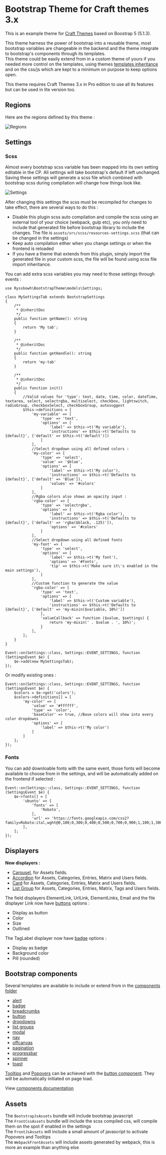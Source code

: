 # Bootstrap Theme for Craft themes 3.x

This is an example theme for [Craft Themes](https://plugins.craftcms.com/themes) based on Boostrap 5 (5.1.3).

This theme harness the power of bootstrap into a reusable theme, most bootstrap variables are changeable in the backend and the theme integrate to bootstrap's components through its templates.  
This theme could be easily extend from in a custom theme of yours if you needed more control on the templates, using themes [templates inheritance](https://github.com/ryssbowh/craft-themes/wiki/Developers#templating-pro) and on the css/js which are kept to a minimum on purpose to keep options open.

This theme requires Craft Themes 3.x in Pro edition to use all its features but can be used in lite version too.

## Regions

Here are the regions defined by this theme :

![Regions](images/regions.png)

## Settings

### Scss

Almost every bootstrap scss variable has been mapped into its own setting editable in the CP. All settings will take bootstrap's default if left unchanged.  
Saving these settings will generate a scss file which combined with bootstrap scss during compilation will change how things look like.

![Settings](images/settings.png)

After changing this settings the scss must be recompiled for changes to take effect, there are several ways to do this :
- Disable this plugin scss auto compilation and compile the scss using an external tool of your choice (webpack, gulp etc), you only need to include that generated file before bootstrap library to include the changes. The file is `assets/src/scss/resources-settings.scss` (that can be changed in the settings)
- Keep auto compilation either when you change settings or when the frontend is reloaded
- If you have a theme that extends from this plugin, simply import the generated file in your custom scss, the file will be found using scss file import inheritance.

You can add extra scss variables you may need to those settings through events :

```
use Ryssbowh\BootstrapTheme\models\Settings;

class MySettingsTab extends BootstrapSettings
{
    /**
     * @inheritDoc
     */
    public function getName(): string
    {
        return 'My tab';
    }

    /**
     * @inheritDoc
     */
    public function getHandle(): string
    {
        return 'my-tab'
    }

    /**
     * @inheritDoc
     */
    public function init()
    {
        //Valid values for 'type': text, date, time, color, dateTime, textarea, select, selectrgba, multiselect, checkbox, lightswitch, radioGroup, checkboxSelect, checkboxGroup, autosuggest
        $this->definitions = [
            'my-variable' => [
                'type' => 'text',
                'options' => [
                    'label' => $this->t('My variable'),
                    'instructions' => $this->t('Defaults to {default}', ['default' => $this->t('default')])
                ]
            ],
            //Select dropdown using all defined colors :
            'my-color' => [
                'type' => 'select',
                'value' => '$blue',
                'options' => [
                    'label' => $this->t('My color'),
                    'instructions' => $this->t('Defaults to {default}', ['default' => 'Blue']),
                    'values' => '#colors'
                ]
            ],
            //Rgba colors also shows an opacity input :
            'rgba-color' => [
                'type' => 'selectrgba',
                'options' => [
                    'label' => $this->t('Rgba color'),
                    'instructions' => $this->t('Defaults to {default}', ['default' => 'rgba($black, .125)']),
                    'options' => '#colors'
                ]
            ],
            //Select dropdown using all defined fonts
            'my-font' => [
                'type' => 'select',
                'options' => [
                    'label' => $this->t('My font'),
                    'options' => '#fonts',
                    'tip' => $this->t('Make sure it\'s enabled in the main settings'),
                ]
            ],
            //Custom function to generate the value
            'rgba-color' => [
                'type' => 'text',
                'options' => [
                    'label' => $this->t('Custom variable'),
                    'instructions' => $this->t('Defaults to {default}', ['default' => 'my-mixin($variable, 10%)'])
                ],
                'valueCallback' => function ($value, $settings) {
                    return 'my-mixin(' . $value . ', 10%)';
                }
            ],
        ];
    }
}

Event::on(Settings::class, Settings::EVENT_SETTINGS, function (SettingsEvent $e) {
    $e->add(new MySettingsTab);
});
```
Or modify existing ones :

```
Event::on(Settings::class, Settings::EVENT_SETTINGS, function (SettingsEvent $e) {
    $colors = $e->get('colors');
    $colors->definitions[] = [
        'my-color' => [
            'value' => '#ffffff',
            'type' => 'color',
            'baseColor' => true, //Base colors will show into every color dropdowns
            'options' => [
                'label' => $this->t('My color')
            ]
        ]
    ];
});
```

### Fonts

You can add downloable fonts with the same event, those fonts will become available to choose from in the settings, and will be automatically added on the frontend if selected :
```
Event::on(Settings::class, Settings::EVENT_SETTINGS, function (SettingsEvent $e) {
    $e->fonts[] = [
        'ubuntu' => [
            'fonts' => [
                'Roboto',
            ],
            'url' => 'https://fonts.googleapis.com/css2?family=Roboto:ital,wght@0,100;0,300;0,400;0,500;0,700;0,900;1,100;1,300;1,400;1,500;1,700;1,900&display=swap'
        ],
    ];
});
```

## Displayers

**New displayers :**  
- [Carousel](https://getbootstrap.com/docs/5.0/components/carousel/), for Assets fields.  
- [Accordion](https://getbootstrap.com/docs/5.0/components/accordion/) for Assets, Categories, Entries, Matrix and Users fields.  
- [Card](https://getbootstrap.com/docs/5.0/components/card/) for Assets, Categories, Entries, Matrix and Users fields.  
- [List Group](https://getbootstrap.com/docs/5.0/components/list-group/) for Assets, Categories, Entries, Matrix, Tags and Users fields.  

The field displayers ElementLink, UrlLink, ElementLinks, Email and the file displayer Link now have [buttons](https://getbootstrap.com/docs/5.0/components/buttons/) options :  
- Display as button
- Color
- Size
- Outlined

The TagLabel displayer now have [badge](https://getbootstrap.com/docs/5.0/components/badge/) options :  
- Display as badge
- Background color
- Pill (rounded)

## Bootstrap components

Several templates are available to include or extend from in the [components folder](src/templates/front/components)
- [alert](https://getbootstrap.com/docs/5.0/components/alerts/)
- [badge](https://getbootstrap.com/docs/5.0/components/badge/)
- [breadcrumbs](https://getbootstrap.com/docs/5.0/components/breadcrumb/)
- [button](https://getbootstrap.com/docs/5.0/components/buttons/)
- [dropdowns](https://getbootstrap.com/docs/5.0/components/dropdowns/)
- [list groups](https://getbootstrap.com/docs/5.0/components/list-group/)
- [modal](https://getbootstrap.com/docs/5.0/components/modal/)
- [nav](https://getbootstrap.com/docs/5.0/components/navs-tabs/)
- [offcanvas](https://getbootstrap.com/docs/5.0/components/offcanvas/)
- [pagination](https://getbootstrap.com/docs/5.0/components/pagination/)
- [progressbar](https://getbootstrap.com/docs/5.0/components/progress/)
- [spinner](https://getbootstrap.com/docs/5.0/components/spinners/)
- [toast](https://getbootstrap.com/docs/5.0/components/toasts/)

[Tooltips](https://getbootstrap.com/docs/5.0/components/tooltips/) and [Popovers](https://getbootstrap.com/docs/5.0/components/popovers/) can be achieved with the [button component](src/templates/front/components/button.twig). They will be automatically initiated on page load.

View [components documentation](COMPONENTS.md)

## Assets

The `BootstrapJsAssets` bundle will include bootstrap javascript  
The `FrontCssAssets` bundle will include the scss compiled css, will compile them on the spot if enabled in the settings  
The `FrontJsAssets` will include a small amount of javascript to activate Popovers and Tooltips  
The `WebpackFrontAssets` will include assets generated by webpack, this is more an example than anything else
